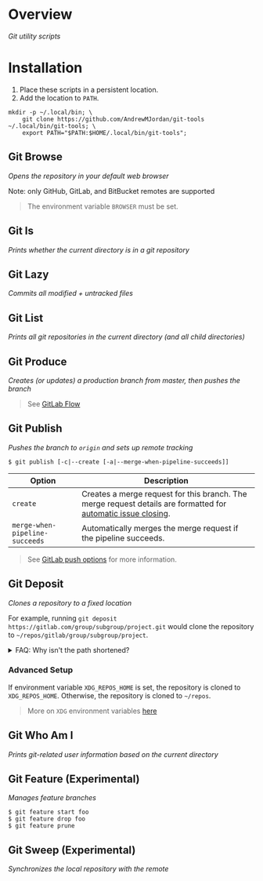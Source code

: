 # Overview
*Git utility scripts*

# Installation
1. Place these scripts in a persistent location.
2. Add the location to `PATH`.

```
mkdir -p ~/.local/bin; \
    git clone https://github.com/AndrewMJordan/git-tools ~/.local/bin/git-tools; \
    export PATH="$PATH:$HOME/.local/bin/git-tools";
```

## Git Browse
*Opens the repository in your default web browser*

Note: only GitHub, GitLab, and BitBucket remotes are supported

> The environment variable `BROWSER` must be set.

## Git Is
*Prints whether the current directory is in a git repository*

## Git Lazy
*Commits all modified + untracked files*

## Git List
*Prints all git repositories in the current directory (and all child directories)*

## Git Produce
*Creates (or updates) a production branch from master, then pushes the branch*

> See [GitLab Flow](https://docs.gitlab.com/ee/topics/gitlab_flow.html#production-branch-with-gitlab-flow)

## Git Publish
*Pushes the branch to `origin` and sets up remote tracking*
```
$ git publish [-c|--create [-a|--merge-when-pipeline-succeeds]]
```

| Option | Description |
| --- | --- |
| `create` | Creates a merge request for this branch. The merge request details are formatted for [automatic issue closing](https://docs.gitlab.com/ee/user/project/issues/managing_issues.html#closing-issues-automatically). |
| `merge-when-pipeline-succeeds` | Automatically merges the merge request if the pipeline succeeds. |

> See [GitLab push options](https://docs.gitlab.com/ee/user/project/push_options.html) for more information.

## Git Deposit
*Clones a repository to a fixed location*

For example, running `git deposit https://gitlab.com/group/subgroup/project.git` would clone the repository to `~/repos/gitlab/group/subgroup/project`.

<details>
  <summary>FAQ: Why isn't the path shortened?</summary>
  
  Git can be configured to apply different settings depending on the path to the repository (see [gitconfig conditional includes](https://git-scm.com/docs/git-config#_conditional_includes)). By keeping the full path, Git can correctly examine the path and determine which settings to apply.
	
  For example:
  ```
  [includeIf "gitdir:**/FangCompany/**"]
        path = ~/work.gitconfig
  [includeIf "gitdir:**/MyPersonalCompany/**"]
        path = ~/home.gitconfig
  ```
</details>

### Advanced Setup
If environment variable `XDG_REPOS_HOME` is set, the repository is cloned to `XDG_REPOS_HOME`. Otherwise, the repository is cloned to `~/repos`.

> More on `XDG` environment variables [here](https://specifications.freedesktop.org/basedir-spec/latest/ar01s03.html)

## Git Who Am I
*Prints git-related user information based on the current directory*

## Git Feature (Experimental)
*Manages feature branches*

```
$ git feature start foo
$ git feature drop foo
$ git feature prune
```


## Git Sweep (Experimental)
*Synchronizes the local repository with the remote*
